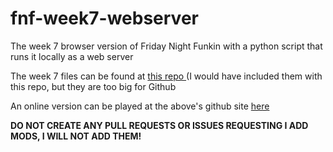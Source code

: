 # fnf-week7-webserver
The week 7 browser version of Friday Night Funkin with a python script that runs it locally as a web server

The week 7 files can be found at [this repo ](https://github.com/hyperwood/hyperwood.github.io/tree/main/fnf7) (I would have included them with this repo, but they are too big for Github

An online version can be played at the above's github site [here](https://hyperwood.github.io/fnf7/)

**DO NOT CREATE ANY PULL REQUESTS OR ISSUES REQUESTING I ADD MODS, I WILL NOT ADD THEM!**
